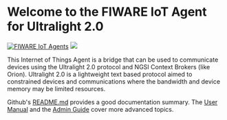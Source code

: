 # Welcome to the FIWARE IoT Agent for Ultralight 2.0

[![FIWARE IoT Agents](https://nexus.lab.fiware.org/repository/raw/public/badges/chapters/iot-agents.svg)](https://www.fiware.org/developers/catalogue/)
[![](https://nexus.lab.fiware.org/repository/raw/public/badges/stackoverflow/iot-agents.svg)](https://stackoverflow.com/questions/tagged/fiware+iot)

This Internet of Things Agent is a bridge that can be used to communicate devices using the Ultralight 2.0 protocol and NGSI Context Brokers (like Orion). Ultralight 2.0 is a lightweight text based protocol aimed to constrained devices and communications where the bandwidth and device memory may be limited resources.

Github's [README.md](https://github.com/telefonicaid/iotagent-ul/blob/master/README.md) provides a good documentation summary.
The [User Manual](usermanual.md) and the [Admin Guide](installationguide.md) cover more advanced topics.
